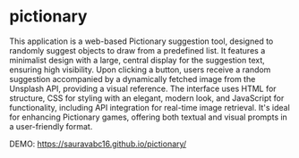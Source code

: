 # pictionary
This application is a web-based Pictionary suggestion tool, designed to randomly suggest objects to draw from a predefined list. It features a minimalist design with a large, central display for the suggestion text, ensuring high visibility. Upon clicking a button, users receive a random suggestion accompanied by a dynamically fetched image from the Unsplash API, providing a visual reference. The interface uses HTML for structure, CSS for styling with an elegant, modern look, and JavaScript for functionality, including API integration for real-time image retrieval. It's ideal for enhancing Pictionary games, offering both textual and visual prompts in a user-friendly format.

DEMO: https://sauravabc16.github.io/pictionary/
